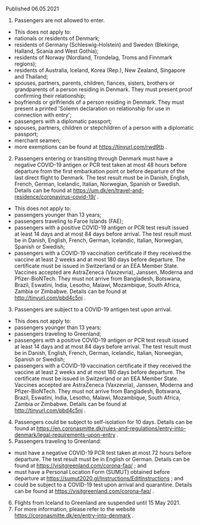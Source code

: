 Published 06.05.2021
1. Passengers are not allowed to enter.
- This does not apply to:
- nationals or residents of Denmark;
- residents of Germany (Schleswig-Holstein) and Sweden (Blekinge, Halland, Scania and West Gothia);
- residents of Norway (Nordland, Trondelag, Troms and Finnmark regions);
- residents of Australia, Iceland, Korea (Rep.), New Zealand, Singapore and Thailand;
- spouses, partners, parents, children, fiances, sisters, brothers or grandparents of a person residing in Denmark. They must present proof confirming their relationship;
- boyfriends or girlfriends of a person residing in Denmark. They must present a printed 'Solemn declaration on relationship for use in connection with entry';
- passengers with a diplomatic passport;
- spouses, partners, children or stepchildren of a person with a diplomatic passport;
- merchant seamen;
- more exemptions can be found at <a href="https://tinyurl.com/rwd9tb">https://tinyurl.com/rwd9tb</a> .
2. Passengers entering or transiting through Denmark must have a negative COVID-19 antigen or PCR test taken at most 48 hours before departure from the first embarkation point or before departure of the last direct flight to Denmark. The test result must be in Danish, English, French, German, Icelandic, Italian, Norwegian, Spanish or Swedish. Details can be found at <a href="https://um.dk/en/travel-and-residence/coronavirus-covid-19/">https://um.dk/en/travel-and-residence/coronavirus-covid-19/</a> .
- This does not apply to:
- passengers younger than 13 years;
- passengers traveling to Faroe Islands (FAE);
- passengers with a positive COVID-19 antigen or PCR test result issued at least 14 days and at most 84 days before arrival. The test result must be in Danish, English, French, German, Icelandic, Italian, Norwegian, Spanish or Swedish;
- passengers with a COVID-19 vaccination certificate if they received the vaccine at least 2 weeks and at most 180 days before departure. The certificate must be issued in Switzerland or an EEA Member State. Vaccines accepted are AstraZeneca (Vaxzevria), Janssen, Moderna and Pfizer-BioNTech. They must not arrive from Bangladesh, Botswana, Brazil, Eswatini, India, Lesotho, Malawi, Mozambique, South Africa, Zambia or Zimbabwe. Details can be found at <a href="http://tinyurl.com/pbd4c5nj">http://tinyurl.com/pbd4c5nj</a> .
3. Passengers are subject to a COVID-19 antigen test upon arrival.
- This does not apply to:
- passengers younger than 13 years;
- passengers traveling to Greenland;
- passengers with a positive COVID-19 antigen or PCR test result issued at least 14 days and at most 84 days before arrival. The test result must be in Danish, English, French, German, Icelandic, Italian, Norwegian, Spanish or Swedish;
- passengers with a COVID-19 vaccination certificate if they received the vaccine at least 2 weeks and at most 180 days before departure. The certificate must be issued in Switzerland or an EEA Member State. Vaccines accepted are AstraZeneca (Vaxzevria), Janssen, Moderna and Pfizer-BioNTech. They must not arrive from Bangladesh, Botswana, Brazil, Eswatini, India, Lesotho, Malawi, Mozambique, South Africa, Zambia or Zimbabwe. Details can be found at <a href="http://tinyurl.com/pbd4c5nj">http://tinyurl.com/pbd4c5nj</a> .
4. Passengers could be subject to self-isolation for 10 days. Details can be found at <a href="https://en.coronasmitte.dk/rules-and-regulations/entry-into-denmark/legal-requirements-upon-entry">https://en.coronasmitte.dk/rules-and-regulations/entry-into-denmark/legal-requirements-upon-entry</a> .
5. Passengers traveling to Greenland:
- must have a negative COVID-19 PCR test taken at most 72 hours before departure. The test result must be in English or German. Details can be found at <a href="https://visitgreenland.com/corona-faq/">https://visitgreenland.com/corona-faq/</a> ; and
- must have a Personal Location Form (SUMUT) obtained before departure at <a href="https://sumut2020.gl/Instructions/EditInstructions">https://sumut2020.gl/Instructions/EditInstructions</a> ; and
- could be subject to a COVID-19 test upon arrival and quarantine. Details can be found at <a href="https://visitgreenland.com/corona-faq/">https://visitgreenland.com/corona-faq/</a> .
6. Flights from Iceland to Greenland are suspended until 15 May 2021.
7. For more information, please refer to the website <a href="https://coronasmitte.dk/en/entry-into-denmark">https://coronasmitte.dk/en/entry-into-denmark</a> .

